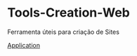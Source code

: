 # Tools-Creation-Web


Ferramenta úteis para criação de Sites

[Application](https://maxleco.github.io/Tools-Creation-Web/)
